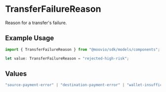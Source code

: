# TransferFailureReason

Reason for a transfer's failure.

## Example Usage

```typescript
import { TransferFailureReason } from "@moovio/sdk/models/components";

let value: TransferFailureReason = "rejected-high-risk";
```

## Values

```typescript
"source-payment-error" | "destination-payment-error" | "wallet-insufficient-funds" | "rejected-high-risk" | "processing-error"
```